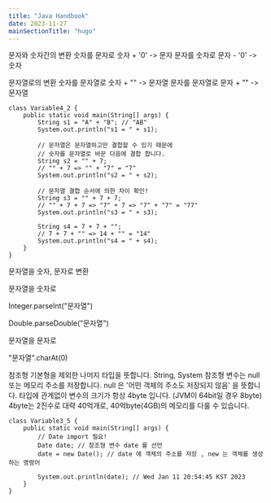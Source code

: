 ```yaml
---
title: "Java Handbook"
date: 2023-11-27
mainSectionTitle: "hugo"
---
```

문자와 숫자간의 변환
숫자를 문자로
숫자 + '0' -> 문자
문자를 숫자로
문자 - '0' -> 숫자

문자열로의 변환
숫자를 문자열로
숫자 + "" -> 문자열
문자를 문자열로
문자 + "" -> 문자열
```
class Variable4_2 {
    public static void main(String[] args) {
        String s1 = "A" + "B"; // "AB"
        System.out.println("s1 = " + s1);

        // 문자열은 문자열하고만 결합할 수 있기 때문에
        // 숫자를 문자열로 바꾼 다음에 결합 합니다.
        String s2 = "" + 7;
        // "" + 7 => "" + "7" = "7"
        System.out.println("s2 = " + s2);

        // 문자열 결합 순서에 의한 차이 확인!
        String s3 = "" + 7 + 7;
        // "" + 7 + 7 => "7" + 7 => "7" + "7" = "77"
        System.out.println("s3 = " + s3);

        String s4 = 7 + 7 + "";
        // 7 + 7 + "" => 14 + "" = "14"
        System.out.println("s4 = " + s4);
    }
}
```
문자열을 숫자, 문자로 변환

문자열을 숫자로

Integer.parseInt("문자열")

Double.parseDouble("문자열")

문자열을 문자로

"문자열".charAt(0)


참조형
기본형을 제외한 나머지 타입을 뜻합니다.
String, System
참조형 변수는 null 또는 메모리 주소를 저장합니다.
null 은 '어떤 객체의 주소도 저장되지 않음' 을 뜻합니다.
타입에 관계없이 변수의 크기가 항상 4byte 입니다. (JVM이 64bit일 경우 8byte)
4byte는 2진수로 대략 40억개로, 40억byte(4GB)의 메모리를 다룰 수 있습니다.
```
class Variable3_5 {
    public static void main(String[] args) {
        // Date import 필요!
        Date date; // 참조형 변수 date 를 선언
        date = new Date(); // date 에 객체의 주소를 저장 , new 는 객체를 생성하는 명령어

        System.out.println(date); // Wed Jan 11 20:54:45 KST 2023
    }
}
```